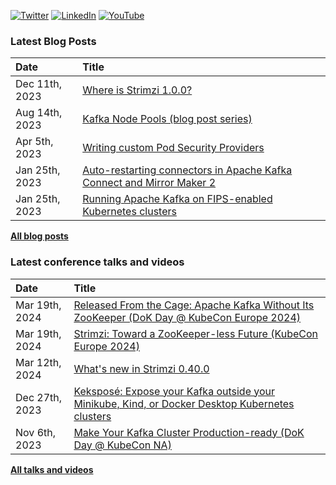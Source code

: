 [![Twitter](https://img.shields.io/badge/Twitter-1DA1F2?style=flat&logo=Twitter&logoColor=white&link=https://twitter.com/scholzj)](https://twitter.com/scholzj)
[![LinkedIn](https://img.shields.io/badge/LinkedIn-0077B5?style=flat&logo=LinkedIn&logoColor=white&link=https://www.linkedin.com/in/scholzj/)](https://www.linkedin.com/in/scholzj/)
[![YouTube](https://img.shields.io/badge/YouTube-red?style=flat&logo=YouTube&logoColor=white&link=https://www.youtube.com/channel/UCiT1zgJHHLhd5X-SyiLd2dw)](https://www.youtube.com/channel/UCiT1zgJHHLhd5X-SyiLd2dw)

### Latest Blog Posts

| Date          | Title |
|:--------------|:------|
| Dec 11th, 2023 | [Where is Strimzi 1.0.0?](https://strimzi.io/blog/2023/12/11/where-is-strimzi-1.0.0/) |
| Aug 14th, 2023 | [Kafka Node Pools (blog post series)](https://strimzi.io/blog/2023/08/14/kafka-node-pools-introduction/) |
| Apr 5th, 2023 | [Writing custom Pod Security Providers](https://strimzi.io/blog/2023/04/05/writing-custom-pod-security-providers/) |
| Jan 25th, 2023 | [Auto-restarting connectors in Apache Kafka Connect and Mirror Maker 2](https://strimzi.io/blog/2023/01/25/auto-restarting-connectors/) |
| Jan 25th, 2023 | [Running Apache Kafka on FIPS-enabled Kubernetes clusters](https://strimzi.io/blog/2023/01/25/running-apache-kafka-on-fips-enabled-kubernetes-cluster/) |

[**All blog posts**](https://github.com/scholzj/scholzj/blob/master/BLOG-POSTS.md)

### Latest conference talks and videos

| Date           | Title |
|:---------------|:------|
| Mar 19th, 2024 | [Released From the Cage: Apache Kafka Without Its ZooKeeper (DoK Day @ KubeCon Europe 2024)](https://youtu.be/74fDjwigLms) |
| Mar 19th, 2024 | [Strimzi: Toward a ZooKeeper-less Future (KubeCon Europe 2024)](https://youtu.be/_zpjMh8p02Y) |
| Mar 12th, 2024 | [What's new in Strimzi 0.40.0](https://youtu.be/AmK49DSCtXw) |
| Dec 27th, 2023 | [Keksposé: Expose your Kafka outside your Minikube, Kind, or Docker Desktop Kubernetes clusters](https://youtu.be/EOpWH9gfKmU) |
| Nov 6th, 2023 | [Make Your Kafka Cluster Production-ready (DoK Day @ KubeCon NA)](https://youtu.be/l0iEJEOVqsg) |

[**All talks and videos**](https://github.com/scholzj/scholzj/blob/master/VIDEOS.md)
